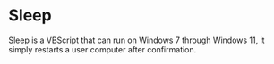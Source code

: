 # Sleep
Sleep is a VBScript that can run on Windows 7 through Windows 11, it simply restarts a user computer after confirmation.

